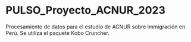 # PULSO_Proyecto_ACNUR_2023
 Procesamiento de datos para el estudio de ACNUR sobre immigración en Perú. Se utiliza el paquete Kobo Cruncher.
